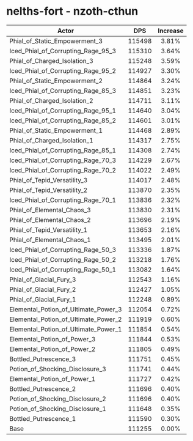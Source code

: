# nelths-fort - nzoth-cthun
| Actor | DPS | Increase |
|---|:---:|:---:|
|Phial_of_Static_Empowerment_3|115498|3.81%|
|Iced_Phial_of_Corrupting_Rage_95_3|115310|3.64%|
|Phial_of_Charged_Isolation_3|115248|3.59%|
|Iced_Phial_of_Corrupting_Rage_95_2|114927|3.30%|
|Phial_of_Static_Empowerment_2|114864|3.24%|
|Iced_Phial_of_Corrupting_Rage_85_3|114851|3.23%|
|Phial_of_Charged_Isolation_2|114711|3.11%|
|Iced_Phial_of_Corrupting_Rage_95_1|114640|3.04%|
|Iced_Phial_of_Corrupting_Rage_85_2|114601|3.01%|
|Phial_of_Static_Empowerment_1|114468|2.89%|
|Phial_of_Charged_Isolation_1|114317|2.75%|
|Iced_Phial_of_Corrupting_Rage_85_1|114308|2.74%|
|Iced_Phial_of_Corrupting_Rage_70_3|114229|2.67%|
|Iced_Phial_of_Corrupting_Rage_70_2|114022|2.49%|
|Phial_of_Tepid_Versatility_3|114017|2.48%|
|Phial_of_Tepid_Versatility_2|113870|2.35%|
|Iced_Phial_of_Corrupting_Rage_70_1|113836|2.32%|
|Phial_of_Elemental_Chaos_3|113830|2.31%|
|Phial_of_Elemental_Chaos_2|113696|2.19%|
|Phial_of_Tepid_Versatility_1|113653|2.16%|
|Phial_of_Elemental_Chaos_1|113495|2.01%|
|Iced_Phial_of_Corrupting_Rage_50_3|113336|1.87%|
|Iced_Phial_of_Corrupting_Rage_50_2|113218|1.76%|
|Iced_Phial_of_Corrupting_Rage_50_1|113082|1.64%|
|Phial_of_Glacial_Fury_3|112543|1.16%|
|Phial_of_Glacial_Fury_2|112427|1.05%|
|Phial_of_Glacial_Fury_1|112248|0.89%|
|Elemental_Potion_of_Ultimate_Power_3|112054|0.72%|
|Elemental_Potion_of_Ultimate_Power_2|111919|0.60%|
|Elemental_Potion_of_Ultimate_Power_1|111854|0.54%|
|Elemental_Potion_of_Power_3|111844|0.53%|
|Elemental_Potion_of_Power_2|111805|0.49%|
|Bottled_Putrescence_3|111751|0.45%|
|Potion_of_Shocking_Disclosure_3|111741|0.44%|
|Elemental_Potion_of_Power_1|111727|0.42%|
|Bottled_Putrescence_2|111696|0.40%|
|Potion_of_Shocking_Disclosure_2|111696|0.40%|
|Potion_of_Shocking_Disclosure_1|111648|0.35%|
|Bottled_Putrescence_1|111590|0.30%|
|Base|111255|0.00%|
